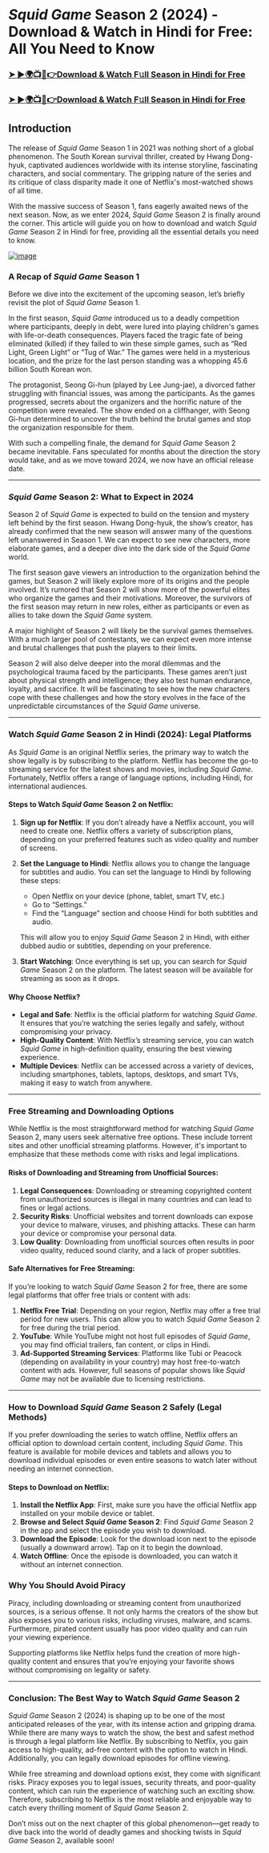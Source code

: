# *Squid Game* Season 2 (2024) - Download & Watch in Hindi for Free: All You Need to Know

### [➤ ►🌍📺📱👉Download & Watch F𝚞ll Season in Hindi for Free](https://shortx.today/Squid-Game-Season-2)
### [➤ ►🌍📺📱👉Download & Watch F𝚞ll Season in Hindi for Free](https://shortx.today/Squid-Game-Season-2)

## Introduction
The release of *Squid Game* Season 1 in 2021 was nothing short of a global phenomenon. The South Korean survival thriller, created by Hwang Dong-hyuk, captivated audiences worldwide with its intense storyline, fascinating characters, and social commentary. The gripping nature of the series and its critique of class disparity made it one of Netflix's most-watched shows of all time.

With the massive success of Season 1, fans eagerly awaited news of the next season. Now, as we enter 2024, *Squid Game* Season 2 is finally around the corner. This article will guide you on how to download and watch *Squid Game* Season 2 in Hindi for free, providing all the essential details you need to know.

[![image](https://github.com/user-attachments/assets/fa50acb5-f424-489d-857c-635eb9761301)](https://shortx.today/Squid-Game-Season-2)

### A Recap of *Squid Game* Season 1

Before we dive into the excitement of the upcoming season, let’s briefly revisit the plot of *Squid Game* Season 1.

In the first season, *Squid Game* introduced us to a deadly competition where participants, deeply in debt, were lured into playing children's games with life-or-death consequences. Players faced the tragic fate of being eliminated (killed) if they failed to win these simple games, such as “Red Light, Green Light” or “Tug of War.” The games were held in a mysterious location, and the prize for the last person standing was a whopping 45.6 billion South Korean won.

The protagonist, Seong Gi-hun (played by Lee Jung-jae), a divorced father struggling with financial issues, was among the participants. As the games progressed, secrets about the organizers and the horrific nature of the competition were revealed. The show ended on a cliffhanger, with Seong Gi-hun determined to uncover the truth behind the brutal games and stop the organization responsible for them.

With such a compelling finale, the demand for *Squid Game* Season 2 became inevitable. Fans speculated for months about the direction the story would take, and as we move toward 2024, we now have an official release date.

---

### *Squid Game* Season 2: What to Expect in 2024

Season 2 of *Squid Game* is expected to build on the tension and mystery left behind by the first season. Hwang Dong-hyuk, the show’s creator, has already confirmed that the new season will answer many of the questions left unanswered in Season 1. We can expect to see new characters, more elaborate games, and a deeper dive into the dark side of the *Squid Game* world.

The first season gave viewers an introduction to the organization behind the games, but Season 2 will likely explore more of its origins and the people involved. It’s rumored that Season 2 will show more of the powerful elites who organize the games and their motivations. Moreover, the survivors of the first season may return in new roles, either as participants or even as allies to take down the *Squid Game* system.

A major highlight of Season 2 will likely be the survival games themselves. With a much larger pool of contestants, we can expect even more intense and brutal challenges that push the players to their limits.

Season 2 will also delve deeper into the moral dilemmas and the psychological trauma faced by the participants. These games aren’t just about physical strength and intelligence; they also test human endurance, loyalty, and sacrifice. It will be fascinating to see how the new characters cope with these challenges and how the story evolves in the face of the unpredictable circumstances of the *Squid Game* universe.

---

### Watch *Squid Game* Season 2 in Hindi (2024): Legal Platforms

As *Squid Game* is an original Netflix series, the primary way to watch the show legally is by subscribing to the platform. Netflix has become the go-to streaming service for the latest shows and movies, including *Squid Game*. Fortunately, Netflix offers a range of language options, including Hindi, for international audiences.

#### Steps to Watch *Squid Game* Season 2 on Netflix:

1. **Sign up for Netflix**: If you don’t already have a Netflix account, you will need to create one. Netflix offers a variety of subscription plans, depending on your preferred features such as video quality and number of screens.

2. **Set the Language to Hindi**: Netflix allows you to change the language for subtitles and audio. You can set the language to Hindi by following these steps:
   - Open Netflix on your device (phone, tablet, smart TV, etc.)
   - Go to “Settings.”
   - Find the “Language” section and choose Hindi for both subtitles and audio.
   
   This will allow you to enjoy *Squid Game* Season 2 in Hindi, with either dubbed audio or subtitles, depending on your preference.

3. **Start Watching**: Once everything is set up, you can search for *Squid Game* Season 2 on the platform. The latest season will be available for streaming as soon as it drops.

#### Why Choose Netflix?

- **Legal and Safe**: Netflix is the official platform for watching *Squid Game*. It ensures that you’re watching the series legally and safely, without compromising your privacy.
- **High-Quality Content**: With Netflix’s streaming service, you can watch *Squid Game* in high-definition quality, ensuring the best viewing experience.
- **Multiple Devices**: Netflix can be accessed across a variety of devices, including smartphones, tablets, laptops, desktops, and smart TVs, making it easy to watch from anywhere.

---

### Free Streaming and Downloading Options

While Netflix is the most straightforward method for watching *Squid Game* Season 2, many users seek alternative free options. These include torrent sites and other unofficial streaming platforms. However, it's important to emphasize that these methods come with risks and legal implications.

#### Risks of Downloading and Streaming from Unofficial Sources:

1. **Legal Consequences**: Downloading or streaming copyrighted content from unauthorized sources is illegal in many countries and can lead to fines or legal actions.
2. **Security Risks**: Unofficial websites and torrent downloads can expose your device to malware, viruses, and phishing attacks. These can harm your device or compromise your personal data.
3. **Low Quality**: Downloading from unofficial sources often results in poor video quality, reduced sound clarity, and a lack of proper subtitles.

#### Safe Alternatives for Free Streaming:

If you’re looking to watch *Squid Game* Season 2 for free, there are some legal platforms that offer free trials or content with ads:

1. **Netflix Free Trial**: Depending on your region, Netflix may offer a free trial period for new users. This can allow you to watch *Squid Game* Season 2 for free during the trial period.
2. **YouTube**: While YouTube might not host full episodes of *Squid Game*, you may find official trailers, fan content, or clips in Hindi.
3. **Ad-Supported Streaming Services**: Platforms like Tubi or Peacock (depending on availability in your country) may host free-to-watch content with ads. However, full seasons of popular shows like *Squid Game* may not be available due to licensing restrictions.

---

### How to Download *Squid Game* Season 2 Safely (Legal Methods)

If you prefer downloading the series to watch offline, Netflix offers an official option to download certain content, including *Squid Game*. This feature is available for mobile devices and tablets and allows you to download individual episodes or even entire seasons to watch later without needing an internet connection.

#### Steps to Download on Netflix:

1. **Install the Netflix App**: First, make sure you have the official Netflix app installed on your mobile device or tablet.
2. **Browse and Select *Squid Game* Season 2**: Find *Squid Game* Season 2 in the app and select the episode you wish to download.
3. **Download the Episode**: Look for the download icon next to the episode (usually a downward arrow). Tap on it to begin the download.
4. **Watch Offline**: Once the episode is downloaded, you can watch it without an internet connection.

### Why You Should Avoid Piracy

Piracy, including downloading or streaming content from unauthorized sources, is a serious offense. It not only harms the creators of the show but also exposes you to various risks, including viruses, malware, and scams. Furthermore, pirated content usually has poor video quality and can ruin your viewing experience.

Supporting platforms like Netflix helps fund the creation of more high-quality content and ensures that you’re enjoying your favorite shows without compromising on legality or safety.

---

### Conclusion: The Best Way to Watch *Squid Game* Season 2

*Squid Game* Season 2 (2024) is shaping up to be one of the most anticipated releases of the year, with its intense action and gripping drama. While there are many ways to watch the show, the best and safest method is through a legal platform like Netflix. By subscribing to Netflix, you gain access to high-quality, ad-free content with the option to watch in Hindi. Additionally, you can legally download episodes for offline viewing.

While free streaming and download options exist, they come with significant risks. Piracy exposes you to legal issues, security threats, and poor-quality content, which can ruin the experience of watching such an exciting show. Therefore, subscribing to Netflix is the most reliable and enjoyable way to catch every thrilling moment of *Squid Game* Season 2.

Don’t miss out on the next chapter of this global phenomenon—get ready to dive back into the world of deadly games and shocking twists in *Squid Game* Season 2, available soon!
